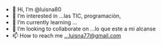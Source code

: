 - 👋 Hi, I’m @luisna80
- 👀 I’m interested in ...las TIC, programaciòn,
- 🌱 I’m currently learning ...
- 💞️ I’m looking to collaborate on ...lo que este a mi alcanse
- 📫 How to reach me ...luisna77@gmail.com

<!---
luisna80/luisna80 is a ✨ special ✨ repository because its `README.md` (this file) appears on your GitHub profile.
You can click the Preview link to take a look at your changes.
--->
